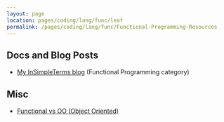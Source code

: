 ```yaml
---
layout: page
location: pages/coding/lang/func/leaf
permalink: /pages/coding/lang/func/Functional-Programming-Resources
---
```


## Docs and Blog Posts

- [My InSimpleTerms blog](https://insimpleterms.blog/category/functional-programming) (Functional Programming category)

## Misc

- [Functional vs OO (Object Oriented)](/pages/think/code-princ/coding-theory/Functional-vs-OO)

